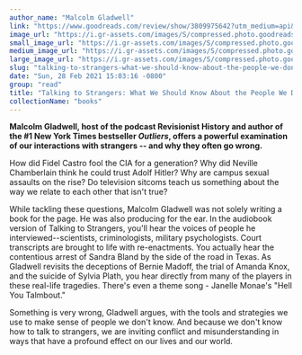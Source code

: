 ```yaml
---
author_name: "Malcolm Gladwell"
link: "https://www.goodreads.com/review/show/3809975642?utm_medium=api&utm_source=rss"
image_url: "https://i.gr-assets.com/images/S/compressed.photo.goodreads.com/books/1549393502l/43848929._SX50_.jpg"
small_image_url: "https://i.gr-assets.com/images/S/compressed.photo.goodreads.com/books/1549393502l/43848929._SX50_.jpg"
medium_image_url: "https://i.gr-assets.com/images/S/compressed.photo.goodreads.com/books/1549393502l/43848929._SX98_.jpg"
large_image_url: "https://i.gr-assets.com/images/S/compressed.photo.goodreads.com/books/1549393502l/43848929._SX318_.jpg"
slug: "talking-to-strangers-what-we-should-know-about-the-people-we-dont-know"
date: "Sun, 28 Feb 2021 15:03:16 -0800"
group: "read"
title: "Talking to Strangers: What We Should Know About the People We Don’t Know"
collectionName: "books"
---
```

**Malcolm Gladwell, host of the podcast Revisionist History and author of the #1 New York Times bestseller *Outliers*, offers a powerful examination of our interactions with strangers -- and why they often go wrong.**  
  
How did Fidel Castro fool the CIA for a generation? Why did Neville Chamberlain think he could trust Adolf Hitler? Why are campus sexual assaults on the rise? Do television sitcoms teach us something about the way we relate to each other that isn't true?  
  
While tackling these questions, Malcolm Gladwell was not solely writing a book for the page. He was also producing for the ear. In the audiobook version of Talking to Strangers, you'll hear the voices of people he interviewed--scientists, criminologists, military psychologists. Court transcripts are brought to life with re-enactments. You actually hear the contentious arrest of Sandra Bland by the side of the road in Texas. As Gladwell revisits the deceptions of Bernie Madoff, the trial of Amanda Knox, and the suicide of Sylvia Plath, you hear directly from many of the players in these real-life tragedies. There's even a theme song - Janelle Monae's "Hell You Talmbout."  
  
Something is very wrong, Gladwell argues, with the tools and strategies we use to make sense of people we don't know. And because we don't know how to talk to strangers, we are inviting conflict and misunderstanding in ways that have a profound effect on our lives and our world.